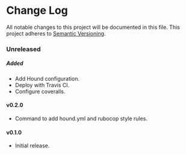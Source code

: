 # Change Log
All notable changes to this project will be documented in this file.
This project adheres to [Semantic Versioning](http://semver.org/).

### Unreleased

##### Added

* Add Hound configuration.
* Deploy with Travis CI.
* Configure coveralls.

#### v0.2.0

* Command to add hound.yml and rubocop style rules.

#### v0.1.0

* Initial release.
